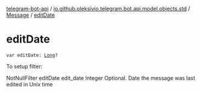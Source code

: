 [telegram-bot-api](../../index.md) / [io.github.oleksivio.telegram.bot.api.model.objects.std](../index.md) / [Message](index.md) / [editDate](./edit-date.md)

# editDate

`var editDate: `[`Long`](https://kotlinlang.org/api/latest/jvm/stdlib/kotlin/-long/index.html)`?`

To setup filter:

NotNullFilter editDate edit_date Integer Optional. Date the message was last edited in Unix time

